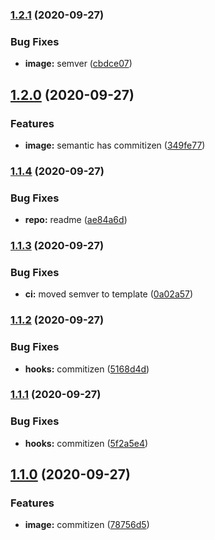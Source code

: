 ### [1.2.1](https://gitlab.com/donaldrich/function-as-a-container/compare/v1.2.0...v1.2.1) (2020-09-27)

### Bug Fixes

- **image:** semver ([cbdce07](https://gitlab.com/donaldrich/function-as-a-container/commit/cbdce07b2f823bb8c6fcc12dff333e452630d2ba))

## [1.2.0](https://gitlab.com/donaldrich/function-as-a-container/compare/v1.1.4...v1.2.0) (2020-09-27)

### Features

- **image:** semantic has commitizen ([349fe77](https://gitlab.com/donaldrich/function-as-a-container/commit/349fe777165cd849da83ffe9cfbccdcdb580d540))

### [1.1.4](https://gitlab.com/donaldrich/function-as-a-container/compare/v1.1.3...v1.1.4) (2020-09-27)

### Bug Fixes

- **repo:** readme ([ae84a6d](https://gitlab.com/donaldrich/function-as-a-container/commit/ae84a6df2d84c29604d39dbf82b57c8b338bde5c))

### [1.1.3](https://gitlab.com/donaldrich/function-as-a-container/compare/v1.1.2...v1.1.3) (2020-09-27)

### Bug Fixes

- **ci:** moved semver to template ([0a02a57](https://gitlab.com/donaldrich/function-as-a-container/commit/0a02a57f5d14f1625b74626cabd49101d6f72aa9))

### [1.1.2](https://gitlab.com/donaldrich/function-as-a-container/compare/v1.1.1...v1.1.2) (2020-09-27)

### Bug Fixes

- **hooks:** commitizen ([5168d4d](https://gitlab.com/donaldrich/function-as-a-container/commit/5168d4d955981ad4c044b023a831f1714e9f21e4))

### [1.1.1](https://gitlab.com/donaldrich/function-as-a-container/compare/v1.1.0...v1.1.1) (2020-09-27)

### Bug Fixes

- **hooks:** commitizen ([5f2a5e4](https://gitlab.com/donaldrich/function-as-a-container/commit/5f2a5e4835b635511aa1d775459dc4c28d0b1e8e))

## [1.1.0](https://gitlab.com/donaldrich/function-as-a-container/compare/v1.0.4...v1.1.0) (2020-09-27)

### Features

- **image:** commitizen ([78756d5](https://gitlab.com/donaldrich/function-as-a-container/commit/78756d57fc7a3a2ba8c167b6bfbcc43d407be335))
